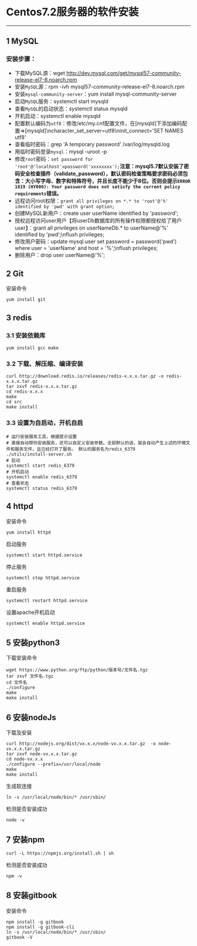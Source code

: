 # Centos7.2服务器的软件安装

----
## 1 MySQL
### 安装步骤：
  * 下载MySQL源：wget http://dev.mysql.com/get/mysql57-community-release-el7-8.noarch.rpm
  * 安装`MySQL`源：rpm -ivh mysql57-community-release-el7-8.noarch.rpm
  * 安装`mysql-community-server`：yum install mysql-community-server
  * 启动`MySQL`服务：systemctl start mysqld
  * 查看`MySQL`的启动状态：systemctl status mysqld
  * 开机启动：systemctl enable mysqld
  * 配置默认编码为`utf8`：修改/etc/my.cnf配置文件，在[mysqld]下添加编码配置=>[mysqld]\ncharacter_set_server=utf8\ninit_connect='SET NAMES utf8'
  * 查看临时密码：grep 'A temporary password' /var/log/mysqld.log
  * 用临时密码登录`mysql`：mysql -uroot -p
  * 修改`root`密码：`set password for 'root'@'localhost'=password('xxxxxxxx');`**注意：mysql5.7默认安装了密码安全检查插件（validate_password），默认密码检查策略要求密码必须包含：大小写字母、数字和特殊符号，并且长度不能少于8位。否则会提示`ERROR 1819 (HY000): Your password does not satisfy the current policy requirements`错误。**
  * 远程访问root权限：`grant all privileges on *.* to 'root'@'%' identified by 'pwd' with grant option;`
  * 创建MySQL新用户：create user userName identified by 'password';
  * 授权远程访问user用户【将userDb数据库的所有操作权限都授权给了用户user】：grant all privileges on userNameDb.* to userName@'%' identified by 'pwd';\nflush privileges;
  * 修改用户密码：update mysql.user set password = password('pwd') where user = 'userName' and host = '%';\nflush privileges;
  * 删除用户：drop user userName@'%';

## 2 Git
安装命令
```
yum install git
```

## 3 redis
### 3.1 安装依赖库
```
yum install gcc make
```

### 3.2 下载、解压缩、编译安装
```
curl http://download.redis.io/releases/redis-x.x.x.tar.gz -o redis-x.x.x.tar.gz
tar zxvf redis-x.x.x.tar.gz
cd redis-x.x.x
make
cd src
make install
```

### 3.3 设置为自启动，开机自启
```
# 运行安装服务工具，根据提示设置
# 直接自动帮你安装服务，还可以自定义安装参数。全部默认的话，就会自动产生上述的环境文件和服务文件，且已经打开了服务。 默认的服务名为redis_6379
./utils/install-server.sh
# 启动
systemctl start redis_6379
# 开机启动
systemctl enable redis_6379
# 查看状态
systemctl status redis_6379
```

## 4 httpd
安装命令
```
yum install httpd
```
启动服务
```
systemctl start httpd.service
```
停止服务
```
systemctl stop httpd.service
```
重启服务
```
systemctl restart httpd.service
```
设置apache开机启动
```
systemctl enable httpd.service
```

## 5 安装python3
下载安装命令
```
wget https://www.python.org/ftp/python/版本号/文件名.tgz
tar zxvf 文件名.tgz
cd 文件名
./configure
make
make install
```

## 6 安装nodeJs
下载及安装
```
curl http://nodejs.org/dist/vx.x.x/node-vx.x.x.tar.gz  -o node-vx.x.x.tar.gz
tar zxvf node-vx.x.x.tar.gz
cd node-vx.x.x
./configure --prefix=/usr/local/node
make
make install
```

生成软连接
```
ln -s /usr/local/node/bin/* /usr/sbin/
```

检测是否安装成功
```
node -v
```

## 7 安装npm
```
curl -L https://npmjs.org/install.sh | sh
```

检测是否安装成功
```
npm -v
```

## 8 安装gitbook
安装命令
```
npm install -g gitbook
npm install -g gitbook-cli
ln -s /usr/local/node/bin/* /usr/sbin/
gitbook -V
```